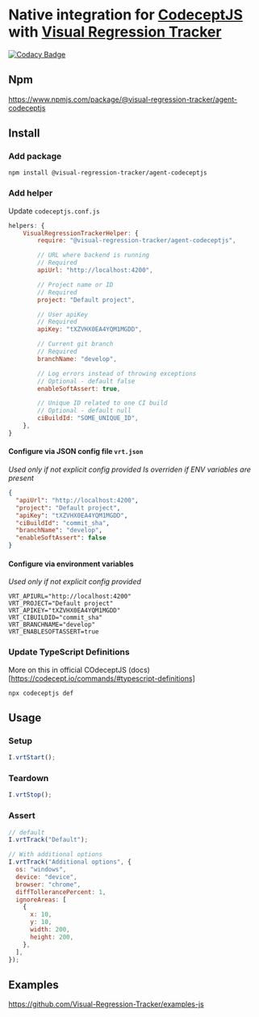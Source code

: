 # Native integration for [CodeceptJS](https://github.com/codecept-js/CodeceptJS) with [Visual Regression Tracker](https://github.com/Visual-Regression-Tracker/Visual-Regression-Tracker)

[![Codacy Badge](https://app.codacy.com/project/badge/Grade/3a106c1256144665ad0ab3148fb0f1e8)](https://www.codacy.com/gh/Visual-Regression-Tracker/agent-codeceptjs?utm_source=github.com&utm_medium=referral&utm_content=Visual-Regression-Tracker/agent-codeceptjs&utm_campaign=Badge_Grade)

## Npm

https://www.npmjs.com/package/@visual-regression-tracker/agent-codeceptjs

## Install

### Add package

`npm install @visual-regression-tracker/agent-codeceptjs`

### Add helper

Update `codeceptjs.conf.js`

```js
helpers: {
    VisualRegressionTrackerHelper: {
        require: "@visual-regression-tracker/agent-codeceptjs",

        // URL where backend is running
        // Required
        apiUrl: "http://localhost:4200",

        // Project name or ID
        // Required
        project: "Default project",

        // User apiKey
        // Required
        apiKey: "tXZVHX0EA4YQM1MGDD",

        // Current git branch
        // Required
        branchName: "develop",

        // Log errors instead of throwing exceptions
        // Optional - default false
        enableSoftAssert: true,

        // Unique ID related to one CI build
        // Optional - default null
        ciBuildId: "SOME_UNIQUE_ID",
    },
}
```

#### Configure via JSON config file `vrt.json`

_Used only if not explicit config provided_
_Is overriden if ENV variables are present_

```json
{
  "apiUrl": "http://localhost:4200",
  "project": "Default project",
  "apiKey": "tXZVHX0EA4YQM1MGDD",
  "ciBuildId": "commit_sha",
  "branchName": "develop",
  "enableSoftAssert": false
}
```

#### Configure via environment variables

_Used only if not explicit config provided_

```
VRT_APIURL="http://localhost:4200"
VRT_PROJECT="Default project"
VRT_APIKEY="tXZVHX0EA4YQM1MGDD"
VRT_CIBUILDID="commit_sha"
VRT_BRANCHNAME="develop"
VRT_ENABLESOFTASSERT=true
```

### Update TypeScript Definitions

More on this in official COdeceptJS (docs)[https://codecept.io/commands/#typescript-definitions]

`npx codeceptjs def`

## Usage

### Setup

```js
I.vrtStart();
```

### Teardown

```js
I.vrtStop();
```

### Assert

```js
// default
I.vrtTrack("Default");

// With additional options
I.vrtTrack("Additional options", {
  os: "windows",
  device: "device",
  browser: "chrome",
  diffTollerancePercent: 1,
  ignoreAreas: [
    {
      x: 10,
      y: 10,
      width: 200,
      height: 200,
    },
  ],
});
```

## Examples

https://github.com/Visual-Regression-Tracker/examples-js
